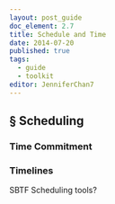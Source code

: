 ```yaml
---
layout: post_guide
doc_element: 2.7
title: Schedule and Time
date: 2014-07-20
published: true
tags:
  - guide
  - toolkit
editor: JenniferChan7
---
```


## &sect; Scheduling

### Time Commitment

### Timelines


SBTF Scheduling tools?